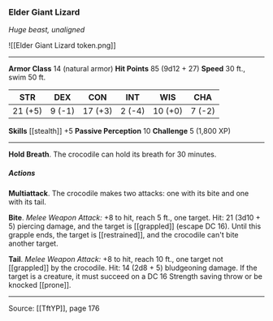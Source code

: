### Elder Giant Lizard
_Huge beast, unaligned_

![[Elder Giant Lizard token.png]]


---

**Armor Class** 14 (natural armor)
**Hit Points** 85 (9d12 + 27)
**Speed** 30 ft., swim 50 ft.

| STR     | DEX     | CON     | INT     | WIS     | CHA     |
|---------|---------|---------|---------|---------|---------|
| 21 (+5) | 9 (-1) | 17 (+3) | 2 (-4) | 10 (+0) | 7 (-2) |

**Skills** [[stealth]] +5
**Passive Perception** 10
**Challenge** 5 (1,800 XP)

---

**Hold Breath**. The crocodile can hold its breath for 30 minutes.

##### Actions
**Multiattack**. The crocodile makes two attacks: one with its bite and one with its tail.

**Bite**. _Melee Weapon Attack:_ +8 to hit, reach 5 ft., one target. Hit: 21 (3d10 + 5) piercing damage, and the target is [[grappled]] (escape DC 16). Until this grapple ends, the target is [[restrained]], and the crocodile can't bite another target.

**Tail**. _Melee Weapon Attack:_ +8 to hit, reach 10 ft., one target not [[grappled]] by the crocodile. Hit: 14 (2d8 + 5) bludgeoning damage. If the target is a creature, it must succeed on a DC 16 Strength saving throw or be knocked [[prone]].


---

Source: [[TftYP]], page 176